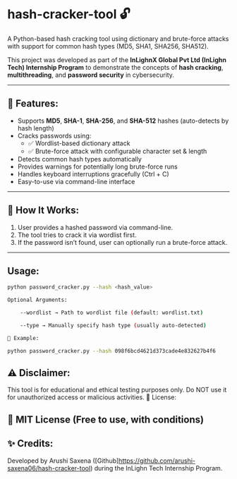 # hash-cracker-tool 🔓

A Python-based hash cracking tool using dictionary and brute-force attacks with support for common hash types (MD5, SHA1, SHA256, SHA512).

This project was developed as part of the **InLighnX Global Pvt Ltd (InLighn Tech) Internship Program** to demonstrate the concepts of **hash cracking**, **multithreading**, and **password security** in cybersecurity.

---

## 🔑 Features:
- Supports **MD5**, **SHA-1**, **SHA-256**, and **SHA-512** hashes (auto-detects by hash length)
- Cracks passwords using:
  - ✅ Wordlist-based dictionary attack
  - ✅ Brute-force attack with configurable character set & length
- Detects common hash types automatically
- Provides warnings for potentially long brute-force runs
- Handles keyboard interruptions gracefully (Ctrl + C)
- Easy-to-use via command-line interface

---

## 🚀 How It Works:
1. User provides a hashed password via command-line.
2. The tool tries to crack it via wordlist first.
3. If the password isn’t found, user can optionally run a brute-force attack.

---

## Usage:
```bash
python password_cracker.py --hash <hash_value>

Optional Arguments:

    --wordlist → Path to wordlist file (default: wordlist.txt)

    --type → Manually specify hash type (usually auto-detected)

📄 Example:

python password_cracker.py --hash 098f6bcd4621d373cade4e832627b4f6
```

## ⚠️ Disclaimer:

This tool is for educational and ethical testing purposes only.
Do NOT use it for unauthorized access or malicious activities.
📜 License:

## 📜 MIT License (Free to use, with conditions)

## ✨ Credits:

Developed by Arushi Saxena ([Github]https://github.com/arushi-saxena06/hash-cracker-tool) during the InLighn Tech Internship Program.